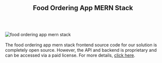 <h2 style="text-align:center">Food Ordering App MERN Stack</h2><br/><br/>

![food ordering app mern stack](https://admin.ninjascode.com/wp-content/uploads/2025/repoImages/Raymond/Food%20Ordering%20App%20MERN%20Stack.webp) <br/><br/>The food ordering app mern stack frontend source code for our solution is completely open source. However, the API and backend is proprietary and can be accessed via a paid license. For more details, <a href="https://enatega.com/?utm_source=github&utm_medium=repo&utm_campaign=raymond-food-ordering-app-mern-stack" target="_blank">click here</a>.
